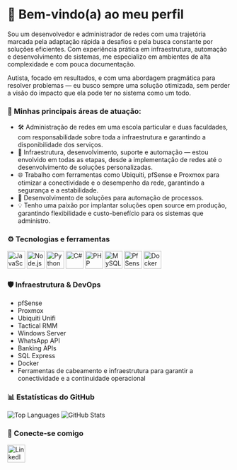 # 💙 Bem-vindo(a) ao meu perfil

Sou um desenvolvedor e administrador de redes com uma trajetória marcada pela adaptação rápida a desafios e pela busca constante por soluções eficientes. Com experiência prática em infraestrutura, automação e desenvolvimento de sistemas, me especializo em ambientes de alta complexidade e com pouca documentação.

Autista, focado em resultados, e com uma abordagem pragmática para resolver problemas — eu busco sempre uma solução otimizada, sem perder a visão do impacto que ela pode ter no sistema como um todo.

### 🔧 Minhas principais áreas de atuação:

- 🛠️ Administração de redes em uma escola particular e duas faculdades, com responsabilidade sobre toda a infraestrutura e garantindo a disponibilidade dos serviços.
- 🔧 Infraestrutura, desenvolvimento, suporte e automação — estou envolvido em todas as etapas, desde a implementação de redes até o desenvolvimento de soluções personalizadas.
- 🌐 Trabalho com ferramentas como Ubiquiti, pfSense e Proxmox para otimizar a conectividade e o desempenho da rede, garantindo a segurança e a estabilidade.
- 🤖 Desenvolvimento de soluções para automação de processos.
- 💡 Tenho uma paixão por implantar soluções open source em produção, garantindo flexibilidade e custo-benefício para os sistemas que administro.

### ⚙️ Tecnologias e ferramentas

<p align="left">
  <img src="https://cdn.jsdelivr.net/gh/devicons/devicon/icons/javascript/javascript-original.svg" width="40" title="JavaScript"/>
  <img src="https://cdn.jsdelivr.net/gh/devicons/devicon/icons/nodejs/nodejs-original.svg" width="40" title="Node.js"/>
  <img src="https://cdn.jsdelivr.net/gh/devicons/devicon/icons/python/python-original.svg" width="40" title="Python"/>
  <img src="https://cdn.jsdelivr.net/gh/devicons/devicon/icons/csharp/csharp-original.svg" width="40" title="C#"/>
  <img src="https://cdn.jsdelivr.net/gh/devicons/devicon/icons/php/php-original.svg" width="40" title="PHP"/>
  <img src="https://cdn.jsdelivr.net/gh/devicons/devicon/icons/mysql/mysql-original.svg" width="40" title="MySQL"/>
  <img src="https://cdn.jsdelivr.net/gh/devicons/devicon@latest/icons/pfsense/pfsense-original.svg" width="40" title="PfSense"/>
  <img src="https://cdn.jsdelivr.net/gh/devicons/devicon@latest/icons/docker/docker-plain-wordmark.svg" width="40" title="Docker"/>
</p>

### 🛡️ Infraestrutura & DevOps

- pfSense  
- Proxmox  
- Ubiquiti Unifi  
- Tactical RMM  
- Windows Server
- WhatsApp API
- Banking APIs
- SQL Express 
- Docker
- Ferramentas de cabeamento e infraestrutura para garantir a conectividade e a continuidade operacional

### 📊 Estatísticas do GitHub

<p align="left">
  <img src="https://github-readme-stats-nine-orpin-38.vercel.app/api/top-langs/?username=theFOLI&layout=compact&theme=neon" alt="Top Languages" />
  <img src="https://github-readme-stats-nine-orpin-38.vercel.app/api?username=theFOLI&show_icons=true&theme=neon" alt="GitHub Stats" />
</p>

### 🔗 Conecte-se comigo

<p align="left">
  <a href="https://www.linkedin.com/in/vinicius-camargo-1b75b5322/">
    <img src="https://cdn.jsdelivr.net/gh/devicons/devicon@latest/icons/linkedin/linkedin-original.svg" width="40" title="LinkedIn"/>
  </a>
</p>
